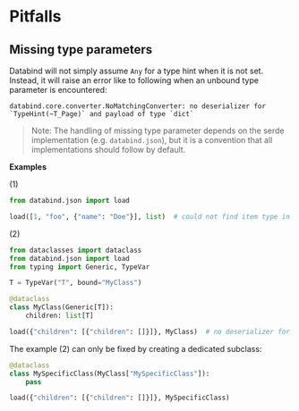 # Pitfalls

## Missing type parameters

Databind will not simply assume `Any` for a type hint when it is not set. Instead, it will raise an error like to
following when an unbound type parameter is encountered:

    databind.core.converter.NoMatchingConverter: no deserializer for `TypeHint(~T_Page)` and payload of type `dict`

> Note: The handling of missing type parameter depends on the serde implementation (e.g. `databind.json`), but it is a
> convention that all implementations should follow by default.

__Examples__

(1)

```py
from databind.json import load

load([1, "foo", {"name": "Doe"}], list)  # could not find item type in TypeHint(list)
```

(2)

```py
from dataclasses import dataclass
from databind.json import load
from typing import Generic, TypeVar

T = TypeVar("T", bound="MyClass")

@dataclass
class MyClass(Generic[T]):
    children: list[T]

load({"children": [{"children": []}]}, MyClass)  # no deserializer for `TypeHint(~T)` and payload of type `dict`
```

The example (2) can only be fixed by creating a dedicated subclass:

```py
@dataclass
class MySpecificClass(MyClass["MySpecificClass"]):
    pass

load({"children": [{"children": []}]}, MySpecificClass)
```
